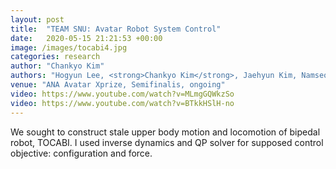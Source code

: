 ```yaml
---
layout: post
title:  "TEAM SNU: Avatar Robot System Control"
date:   2020-05-15 21:21:53 +00:00
image: /images/tocabi4.jpg
categories: research
author: "Chankyo Kim"
authors: "Hogyun Lee, <strong>Chankyo Kim</strong>, Jaehyun Kim, Namseoung Bum, Jaeheung Park"
venue: "ANA Avatar Xprize, Semifinalis, ongoing"
video: https://www.youtube.com/watch?v=MLmgGQWkzSo
video: https://www.youtube.com/watch?v=BTkkHSlH-no
---
```


We sought to construct stale upper body motion and locomotion of bipedal robot, TOCABI. I used inverse dynamics and QP solver for supposed control objective: configuration and force.
